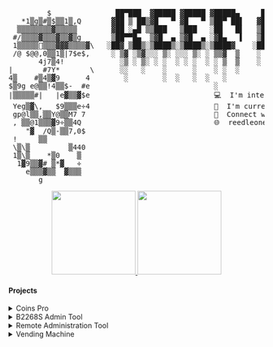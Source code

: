 <pre>
         $               ██▀███  ▓█████ ▓█████ ▓█████▄     ██▓    ▓█████  ▒█████   ███▄    █ ▓█████  ██▓ ██▓        
   *1▒g▒#▒$▒▒1▒,Q       ▓██ ▒ ██▒▓█   ▀ ▓█   ▀ ▒██▀ ██▌   ▓██▒    ▓█   ▀ ▒██▒  ██▒ ██ ▀█   █ ▓█   ▀ ▓██▒▓██▒    
  ▒▒▒▒▒▒▒▒▓▒▒▒▒▒        ▓██ ░▄█ ▒▒███   ▒███   ░██   █▌   ▒██░    ▒███   ▒██░  ██▒▓██  ▀█ ██▒▒███   ▒██▒▒██░    
 #/▒▒▒▒▓▒▒▒▓▒▒▓▒g       ▒██▀▀█▄  ▒▓█  ▄ ▒▓█  ▄ ░▓█▄   ▌   ▒██░    ▒▓█  ▄ ▒██   ██░▓██▒  ▐▌██▒▒▓█  ▄ ░██░▒██░    
 1▒▒▒▒▒‎▒▒▒▓▓▓▒▒▒▒▓\   ░██▓ ▒██▒░▒████▒░▒████▒░▒████▓    ░██████▒░▒████▒░ ████▓▒░▒██░   ▓██░░▒████▒░██░░██████▒
 /@ $@@,0▒▒1▒|7$e$,     ░ ▒▓ ░▒▓░░░ ▒░ ░░░ ▒░ ░ ▒▒▓  ▒    ░ ▒░▓  ░░░ ▒░ ░░ ▒░▒░▒░ ░ ▒░   ▒ ▒ ░░ ▒░ ░░▓  ░ ▒░▓  ░
       4j7▒4!             ░▒ ░ ▒░ ░ ░  ░ ░ ░  ░ ░ ▒  ▒    ░ ░ ▒  ░ ░ ░  ░  ░ ▒ ▒░ ░ ░░   ░ ▒░ ░ ░  ░ ▒ ░░ ░ ▒  ░
|       #7Y*       \      ░░   ░    ░      ░    ░ ░  ░      ░ ░      ░   ░ ░ ░ ▒     ░   ░ ░    ░    ▒ ░  ░ ░   
4▒    #▒4▒▓9      4        ░        ░  ░   ░  ░   ░           ░  ░   ░  ░    ░ ░           ░    ░  ░ ░      ░  ░
$▒9g e@▒▒!4▒▒$-  #e                             ░                                                               
|▒▒▒▒▒#|   |e▓▒▒▓$e                             💻  I'm interested in IoT and Hacking
 Yeg▒▓\,   $9▒▒▒e÷4                             🌱  I'm currently learning Go
 gp@l▒▒,▒▒Y@▒▒M7 7                              🔗  Connect with me on LinkedIn
 , ▒▒@1▒▒▒▓9÷▒▒4Q                               🌐  reedleoneil.github.io
    "▓  /Q▒-▒▒7,0$    
 !     ▒▒                                       
 \▒\▒         ▒440    
 1▒\▒    *▒0    ▒     
  1▓9▒▒▓# ▒*▓   ÷     
    e▒▒▒▓▒▒  ▓▒▒▒     
       g                                      
</pre>
<p align="center">
  <a href="https://github.com/anuraghazra/github-readme-stats">
    <img src="https://github-readme-stats.vercel.app/api?username=reedleoneil&count_private=true&show_icons=true&theme=graywhite" height="165">
  </a>
  <a href="https://github.com/anuraghazra/github-readme-stats">
    <img src="https://github-readme-stats.vercel.app/api/top-langs/?username=reedleoneil&layout=compact" height="165">
  </a>
</p>

#### Projects
<details>
  <summary>Coins Pro</summary>
  
  I was into crypto currency trading last 2018 so I decided to create a library for the Coins Pro API in Ruby (which I was learning at that time). Howerver, I was more into programming so I decided to rewrite it in JavaScript and C#. (to put my JavaScript and C# skills to the test after having a programming language training at my new job at that time)
  
  <div>
    <a href="https://github.com/reedleoneil/ruby-cx-lib"><img title="ruby-cx-lib" src="https://github-readme-stats.vercel.app/api/pin/?username=reedleoneil&repo=ruby-cx-lib"></a>
    <a href="https://github.com/reedleoneil/js-cx-lib"><img title="js-cx-lib" src="https://github-readme-stats.vercel.app/api/pin/?username=reedleoneil&repo=js-cx-lib"></a>
    <a href="https://github.com/reedleoneil/csharp-cx-lib"><img title="csharp-cx-lib" src="https://github-readme-stats.vercel.app/api/pin/?username=reedleoneil&repo=csharp-cx-lib"></a>
  </div>
</details>

<details>
  <summary>B2268S Admin Tool</summary>
  
  I just wanted to have admin access to my modem's special features.
  
  <div>
    <a href="https://github.com/reedleoneil/B2268S-Admin-Tool-v1.00"><img title="B2268S-Admin-Tool-v1.00" src="https://github-readme-stats.vercel.app/api/pin/?username=reedleoneil&repo=B2268S-Admin-Tool-v1.00"></a>
    <a href="https://github.com/reedleoneil/B2268S-Admin-Tool-v2.00"><img title="B2268S-Admin-Tool-v2.00" src="https://github-readme-stats.vercel.app/api/pin/?username=reedleoneil&repo=B2268S-Admin-Tool-v2.00"></a>
  </div>
</details>

<details>
  <summary>Remote Administration Tool</summary>
  
   I was into hacking and IoT last 2014 so I wanted to create my own Remote Administration Tool. At the same time, we have a project requirement for the degree of BS Computer Engineering so I decided to re-purpose the tool for Home Automation. I decided to rewrite the tool in Ruby for practice when I was learning the language.

  <div>
    <a href="https://github.com/reedleoneil/buRAT-1.0"><img title="buRAT-1.0" src="https://github-readme-stats.vercel.app/api/pin/?username=reedleoneil&repo=buRAT-1.0"></a>
    <a href="https://github.com/reedleoneil/buRAT-2.0"><img title="buRAT-2.0" src="https://github-readme-stats.vercel.app/api/pin/?username=reedleoneil&repo=buRAT-2.0"></a>
    <a href="https://github.com/reedleoneil/re-buRAT"><img title="re-buRAT" src="https://github-readme-stats.vercel.app/api/pin/?username=reedleoneil&repo=re-buRAT"></a>
    <a href="https://github.com/reedleoneil/reedleoneil.github.io"><img title="reedleoneil.github.io" src="https://github-readme-stats.vercel.app/api/pin/?username=reedleoneil&repo=reedleoneil.github.io"></a>
  </div>
</details>

<details>
  <summary>Vending Machine</summary>
  
  I was thinking for a project were I could apply most of the knowledge I learned in Computer Engineering at the university for my thesis. I decided to develop a Vending Machine where I could design the harware and develop a system for managing the vending machines. I would like it to consist of a software, hardware, and most aspects of information technology that is why I named it VendShit.

  Fun Fact: If you think VendShit as a bad word then you are not thinking outside of the box. It means vend + shit, and SHIT means Software, Hardware, Information Technology.

  <div>
    <a href="https://github.com/reedleoneil/VendShit-1.0"><img title="VendShit-1.0" src="https://github-readme-stats.vercel.app/api/pin/?username=reedleoneil&repo=VendShit-1.0"></a>
    <a href="https://github.com/reedleoneil/VendShit-2.0"><img title="VendShit-2.0" src="https://github-readme-stats.vercel.app/api/pin/?username=reedleoneil&repo=VendShit-2.0"></a>
  <div>
</details>

